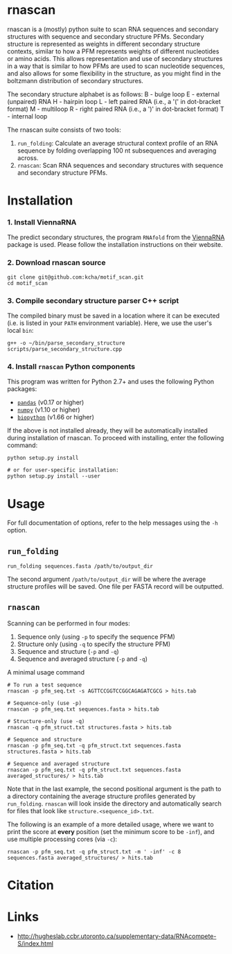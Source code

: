 # rnascan

rnascan is a (mostly) python suite to scan RNA sequences and secondary structures with sequence and secondary structure PFMs. Secondary structure is represented as weights in different secondary structure contexts, similar to how a PFM represents weights of different nucleotides or amino acids. This allows representation and use of secondary structures in a way that is similar to how PFMs are used to scan nucleotide sequences, and also allows for some flexibility in the structure, as you might find in the boltzmann distribution of secondary structures.

The secondary structure alphabet is as follows:
B - bulge loop
E - external (unpaired) RNA
H - hairpin loop
L - left paired RNA (i.e., a '(' in dot-bracket format)
M - multiloop
R - right paired RNA (i.e., a ')' in dot-bracket format)
T - internal loop

The rnascan suite consists of two tools:

 1. `run_folding`: Calculate an average structural context profile of an RNA sequence by folding overlapping 100 nt subsequences and averaging across.
 1. `rnascan`: Scan RNA sequences and secondary structures with sequence and
 secondary structure PFMs.

# Installation

### 1. Install ViennaRNA

The predict secondary structures, the program `RNAfold` from the [ViennaRNA](https://www.tbi.univie.ac.at/RNA/index.html) package is used. Please follow the installation instructions on their website.

### 2. Download rnascan source

```
git clone git@github.com:kcha/motif_scan.git
cd motif_scan
```

### 3. Compile secondary structure parser C++ script

The compiled binary must be saved in a location where it can be executed (i.e. is listed in your `PATH` environment variable). Here, we use the user's local `bin`:

```
g++ -o ~/bin/parse_secondary_structure scripts/parse_secondary_structure.cpp
```

### 4. Install `rnascan` Python components

This program was written for Python 2.7+ and uses the following Python packages:

 - [`pandas`](http://pandas.pydata.org) (v0.17 or higher)
 - [`numpy`](http://www.numpy.org/) (v1.10 or higher)
 - [`biopython`](http://biopython.org) (v1.66 or higher)

If the above is not installed already, they will be automatically installed during installation of rnascan. To proceed with installing, enter the following command:

```
python setup.py install

# or for user-specific installation:
python setup.py install --user
```

# Usage

For full documentation of options, refer to the help messages using the `-h` option.

## `run_folding`

```
run_folding sequences.fasta /path/to/output_dir
```

The second argument `/path/to/output_dir` will be where the average structure profiles will be saved. One file per FASTA record will be outputted.

## `rnascan`

Scanning can be performed in four modes:

 1. Sequence only (using `-p` to specify the sequence PFM)
 1. Structure only (using `-q` to specify the structure PFM)
 1. Sequence and structure (`-p` and `-q`)
 1. Sequence and averaged structure (`-p` and `-q`)

A minimal usage command
```
# To run a test sequence
rnascan -p pfm_seq.txt -s AGTTCCGGTCCGGCAGAGATCGCG > hits.tab

# Sequence-only (use -p)
rnascan -p pfm_seq.txt sequences.fasta > hits.tab

# Structure-only (use -q)
rnascan -q pfm_struct.txt structures.fasta > hits.tab

# Sequence and structure
rnascan -p pfm_seq.txt -q pfm_struct.txt sequences.fasta structures.fasta > hits.tab

# Sequence and averaged structure
rnascan -p pfm_seq.txt -q pfm_struct.txt sequences.fasta averaged_structures/ > hits.tab
```

Note that in the last example, the second positional argument is the path to a
directory containing the average structure profiles generated by `run_folding`.
`rnascan` will look inside the directory and automatically search for files
that look like `structure.<sequence_id>.txt`.

The following is an example of a more detailed usage, where we want to print the score at **every** position (set the minimum score to be `-inf`), and use multiple processing cores (via `-c`):

```
rnascan -p pfm_seq.txt -q pfm_struct.txt -m ' -inf' -c 8 sequences.fasta averaged_structures/ > hits.tab
```

# Citation

# Links

 * http://hugheslab.ccbr.utoronto.ca/supplementary-data/RNAcompete-S/index.html
